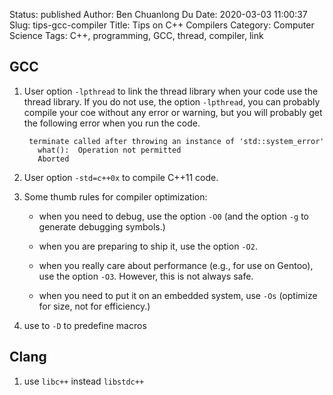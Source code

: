 Status: published
Author: Ben Chuanlong Du
Date: 2020-03-03 11:00:37
Slug: tips-gcc-compiler
Title: Tips on C++ Compilers
Category: Computer Science
Tags: C++, programming, GCC, thread, compiler, link

## GCC
1. User option `-lpthread` to link the thread library when your code use the thread library. 
If you do not use, the option `-lpthread`, you can probably compile your coe without any 
error or warning, but you will probably get the following error when you run the code.

        terminate called after throwing an instance of 'std::system_error'
          what():  Operation not permitted
          Aborted


2. User option `-std=c++0x` to compile C++11 code. 

3. Some thumb rules for compiler optimization:
    - when you need to debug, use the option `-O0` 
    (and the option `-g` to generate debugging symbols.)

    - when you are preparing to ship it, 
    use the option `-O2`.

    - when you really care about performance (e.g., for use on Gentoo), 
    use the option `-O3`. 
    However, this is not always safe. 

    - when you need to put it on an embedded system, use `-Os` 
    (optimize for size, not for efficiency.)

4. use to `-D` to predefine macros

## Clang

1. use `libc++` instead `libstdc++`
